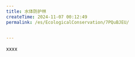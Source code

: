```yaml
---
title: 水体防护林
createTime: 2024-11-07 00:12:49
permalink: /es/EcologicalConservation/7PQuBJEU/


---
```


xxxx